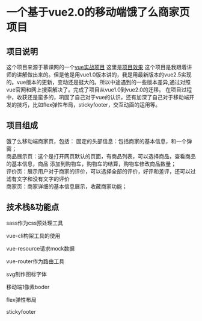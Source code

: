 # 一个基于vue2.0的移动端饿了么商家页项目

## 项目说明
这个项目来源于慕课网的一个[vue实战项目](http://coding.imooc.com/class/74.html)
这里是[项目效果]()
这个项目是我跟着讲师的讲解做出来的。但是他是用vue1.0版本讲的，我是用最新版本的vue2.5实现的。vue版本的更新，变动还是挺大的。所以中途遇到的一些版本差异,通过对照vue官网和网上搜索解决了。完成了项目从vue1.0到vue2.0的迁移。
在项目过程中，收获还是蛮多的，巩固了自己对于vue的认识，还有加深了自己对于移动端开发的技巧，比如flex弹性布局，stickyfooter，交互动画的运用等。
## 项目组成
饿了么移动端商家页，包括：
固定的头部信息：包括商家的基本信息，和一个弹窗；   
商品展示页：这个是打开网页默认的页面，有商品列表，可以选择商品，查看商品的基本信息，商品  添加到购物车，购物车的结算，购物车修改商品数量；   
评价页：展示用户对于商家的评价，可以选择全部的评价，好评和差评，还可以过滤有文字和没有文字的评价   
商家页：商家详细的基本信息展示，收藏商家功能；   
## 技术栈&功能点
sass作为css预处理工具

vue-cli构架工具的使用

vue-resource请求mock数据

vue-router作为路由工具

svg制作图标字体

移动端1像素boder

flex弹性布局

stickyfooter

